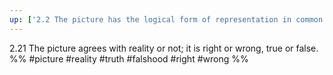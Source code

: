 ```yaml
---
up: ['2.2 The picture has the logical form of representation in common with what it pictures.']
---
```

2.21 The picture agrees with reality or not; it is right or wrong, true or false.
%%
#picture #reality #truth #falshood #right #wrong %%